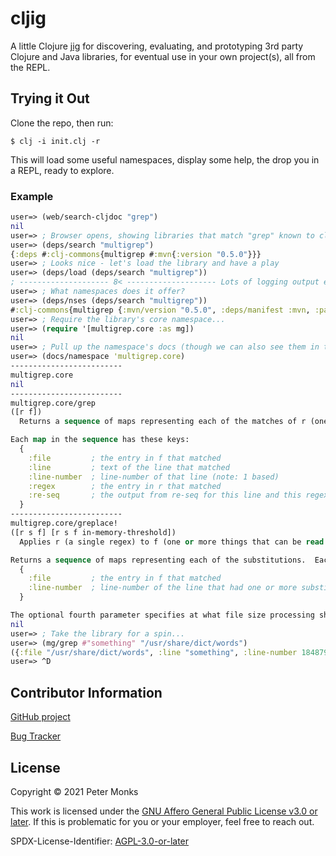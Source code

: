 
# cljig

A little Clojure [jig](https://en.wikipedia.org/wiki/Jig_(tool)) for discovering, evaluating, and prototyping 3rd party
Clojure and Java libraries, for eventual use in your own project(s), all from the REPL.

## Trying it Out
Clone the repo, then run:

```shell
$ clj -i init.clj -r
```

This will load some useful namespaces, display some help, the drop you in a REPL, ready to explore.

### Example
```clojure
user=> (web/search-cljdoc "grep")
nil
user=> ; Browser opens, showing libraries that match "grep" known to cljdocs.io - clj-commons/multigrep catches our eye...
user=> (deps/search "multigrep")
{:deps #:clj-commons{multigrep #:mvn{:version "0.5.0"}}}
user=> ; Looks nice - let's load the library and have a play
user=> (deps/load (deps/search "multigrep"))
; -------------------- 8< -------------------- Lots of logging output elided here... -------------------- >8 -------------------- 
user=> ; What namespaces does it offer?
user=> (deps/nses (deps/search "multigrep"))
#:clj-commons{multigrep {:mvn/version "0.5.0", :deps/manifest :mvn, :parents #{[]}, :paths ["~/.m2/repository/clj-commons/multigrep/0.5.0/multigrep-0.5.0.jar"], :nses [multigrep.core]}}
user=> ; Require the library's core namespace...
user=> (require '[multigrep.core :as mg])
nil
user=> ; Pull up the namespace's docs (though we can also see them in the browser window we opened above)...
user=> (docs/namespace 'multigrep.core)
-------------------------
multigrep.core
nil
-------------------------
multigrep.core/grep
([r f])
  Returns a sequence of maps representing each of the matches of r (one or more regexes) in f (one or more things that can be read by clojure.io/reader).

Each map in the sequence has these keys:
  {
    :file         ; the entry in f that matched
    :line         ; text of the line that matched
    :line-number  ; line-number of that line (note: 1 based)
    :regex        ; the entry in r that matched
    :re-seq       ; the output from re-seq for this line and this regex
  }
-------------------------
multigrep.core/greplace!
([r s f] [r s f in-memory-threshold])
  Applies r (a single regex) to f (one or more things that can be read by clojure.io/reader), substituting s (a string, or a function of one parameter (the match(es) from the regex) returning a string).

Returns a sequence of maps representing each of the substitutions.  Each map in the sequence has these keys:
  {
    :file         ; the entry in f that matched
    :line-number  ; line-number of the line that had one or more substitutions (note: 1 based)
  }

The optional fourth parameter specifies at what file size processing should switch from in-memory to on-disk.  It defaults to 1MB.
nil
user=> ; Take the library for a spin...
user=> (mg/grep #"something" "/usr/share/dict/words")
({:file "/usr/share/dict/words", :line "something", :line-number 184879, :regex #"something", :re-seq ("something")} {:file "/usr/share/dict/words", :line "somethingness", :line-number 184880, :regex #"something", :re-seq ("something")} {:file "/usr/share/dict/words", :line "undersomething", :line-number 214685, :regex #"something", :re-seq ("something")})
user=> ^D
```

## Contributor Information

[GitHub project](https://github.com/pmonks/cljig)

[Bug Tracker](https://github.com/pmonks/cljig/issues)

## License

Copyright © 2021 Peter Monks

This work is licensed under the [GNU Affero General Public License v3.0 or later](http://www.gnu.org/licenses/agpl-3.0.html).
If this is problematic for you or your employer, feel free to reach out.

SPDX-License-Identifier: [AGPL-3.0-or-later](https://spdx.org/licenses/AGPL-3.0-or-later.html)
